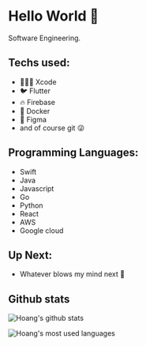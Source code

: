 

<!--

Here are some ideas to get you started:

- 🔭 I’m currently working on ...
- 🌱 I’m currently learning ...
- 👯 I’m looking to collaborate on ...
- 🤔 I’m looking for help with ...
- 💬 Ask me about ...
- 📫 How to reach me: ...
- 😄 Pronouns: ...
- ⚡ Fun fact: ...
-->


# Hello World  👋
Software Engineering.
<!-- - 🔭 I’m currently working on ...
- 🌱 I’m currently learning ...
- 👯 I’m looking to collaborate on ...
- 🤔 I’m looking for help with ...
- 💬 Ask me about ...
- 📫 How to reach me: ...
- 😄 Pronouns: ...
- ⚡ Fun fact: ...
 -->
## Techs used:

- 🧑🏻‍💻 Xcode 
- 🐦 Flutter 
- 🔥 Firebase 
- 🐳 Docker 
- 🎨 Figma 
- and of course git 😜

## Programming Languages: 
- Swift
- Java
- Javascript 
- Go
- Python
- React
- AWS
- Google cloud

## Up Next:
- Whatever blows my mind next 🤯
  
## Github stats

 ![Hoang's github stats](https://github-readme-stats.vercel.app/api?username=hoangkm2801&count_private=true&theme=tokyonight&show_icons=true)
 
![Hoang's most used languages](https://github-readme-stats.vercel.app/api/top-langs/?username=hoangkm2801&langs_count=8&theme=tokyonight)
 <!--
![Hoang's most used languages](https://github-readme-stats.vercel.app/api/top-langs/?username=hoangkm2801&langs_count=8&theme=tokyonight)

